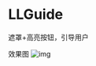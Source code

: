# LLGuide
遮罩+高亮按钮，引导用户

效果图
![img](https://github.com/nullLuli/LLGuide/blob/master/%E6%95%88%E6%9E%9C%E5%9B%BE.gif)

